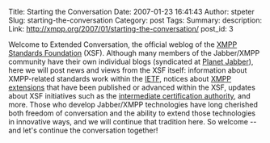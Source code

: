 Title: Starting the Conversation
Date: 2007-01-23 16:41:43
Author: stpeter
Slug: starting-the-conversation
Category: post
Tags: 
Summary: description:
Link: http://xmpp.org/2007/01/starting-the-conversation/
post_id: 3


Welcome to Extended Conversation, the official weblog of the [XMPP Standards Foundation](http://www.xmpp.org/xsf/) (XSF). Although many members of the Jabber/XMPP community have their own individual blogs (syndicated at [Planet Jabber](http://planet.jabber.org/)), here we will post news and views from the XSF itself: information about XMPP-related standards work within the [IETF](http://www.ietf.org/), notices about [XMPP extensions](http://www.xmpp.org/extensions/) that have been published or advanced within the XSF, updates about XSF initiatives such as the [intermediate certification authority](https://www.xmpp.net/), and more. Those who develop Jabber/XMPP technologies have long cherished both freedom of conversation and the ability to extend those technologies in innovative ways, and we will continue that tradition here. So welcome -- and let's continue the conversation together!
